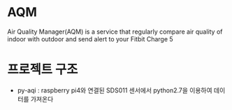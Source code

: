 # AQM
Air Quality Manager(AQM) is a service that regularly compare air quality of indoor with outdoor and send alert to your Fitbit Charge 5

# 프로젝트 구조
- py-aqi : raspberry pi4와 연결된 SDS011 센서에서 python2.7을 이용하여 데이터를 가져온다
